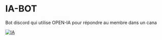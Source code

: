 # IA-BOT

Bot discord qui utilise OPEN-IA pour répondre au membre dans un cana

<a href="https://ibb.co/h19WPRWS"><img src="https://i.ibb.co/YTQkz7kx/IA.png" alt="IA" border="0"></a>
